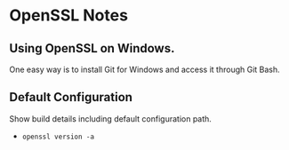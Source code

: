 # OpenSSL Notes

## Using OpenSSL on Windows. 

One easy way is to install Git for Windows and access it through Git Bash.

## Default Configuration

Show build details including default configuration path.
* `openssl version -a`
